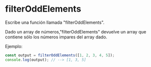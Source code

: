 # filterOddElements

Escribe una función llamada "filterOddElements".

Dado un array de números,"filterOddElements" devuelve un array que contiene sólo
los números impares del array dado.

Ejemplo:

```js
const output = filterOddElements([1, 2, 3, 4, 5]);
console.log(output); // --> [1, 3, 5]
```
